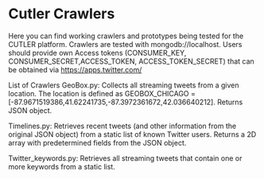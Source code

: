 # Cutler Crawlers
Here you can find working crawlers and prototypes being tested for the CUTLER platform. Crawlers are tested with mongodb://localhost. Users should provide own Access tokens (CONSUMER_KEY, CONSUMER_SECRET,ACCESS_TOKEN, ACCESS_TOKEN_SECRET) that can be obtained via https://apps.twitter.com/

List of Crawlers
GeoBox.py: Collects all streaming tweets from a given location. The location is defined as GEOBOX_CHICAGO = [-87.9671519386,41.62241735,-87.3972361672,42.036640212]. Returns JSON object. 

Timelines.py: Retrieves recent tweets (and other information from the original JSON object) from a static list of known Twitter users. Returns a 2D array with predetermined fields from the JSON object. 

Twitter_keywords.py: Retrieves all streaming tweets that contain one or more keywords from a static list. 
